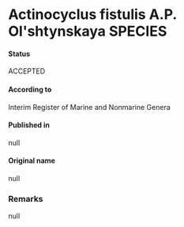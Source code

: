 Actinocyclus fistulis A.P. Ol'shtynskaya SPECIES
=======

#### Status
ACCEPTED

#### According to
Interim Register of Marine and Nonmarine Genera

#### Published in
null

#### Original name
null

### Remarks
null